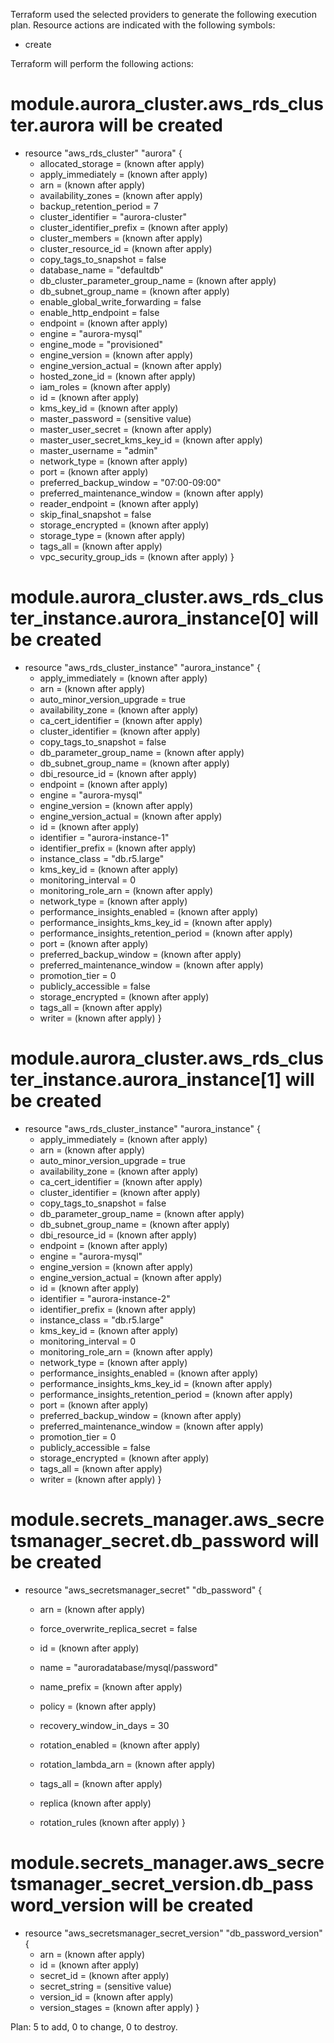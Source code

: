 
Terraform used the selected providers to generate the following execution
plan. Resource actions are indicated with the following symbols:
  + create

Terraform will perform the following actions:

  # module.aurora_cluster.aws_rds_cluster.aurora will be created
  + resource "aws_rds_cluster" "aurora" {
      + allocated_storage               = (known after apply)
      + apply_immediately               = (known after apply)
      + arn                             = (known after apply)
      + availability_zones              = (known after apply)
      + backup_retention_period         = 7
      + cluster_identifier              = "aurora-cluster"
      + cluster_identifier_prefix       = (known after apply)
      + cluster_members                 = (known after apply)
      + cluster_resource_id             = (known after apply)
      + copy_tags_to_snapshot           = false
      + database_name                   = "defaultdb"
      + db_cluster_parameter_group_name = (known after apply)
      + db_subnet_group_name            = (known after apply)
      + enable_global_write_forwarding  = false
      + enable_http_endpoint            = false
      + endpoint                        = (known after apply)
      + engine                          = "aurora-mysql"
      + engine_mode                     = "provisioned"
      + engine_version                  = (known after apply)
      + engine_version_actual           = (known after apply)
      + hosted_zone_id                  = (known after apply)
      + iam_roles                       = (known after apply)
      + id                              = (known after apply)
      + kms_key_id                      = (known after apply)
      + master_password                 = (sensitive value)
      + master_user_secret              = (known after apply)
      + master_user_secret_kms_key_id   = (known after apply)
      + master_username                 = "admin"
      + network_type                    = (known after apply)
      + port                            = (known after apply)
      + preferred_backup_window         = "07:00-09:00"
      + preferred_maintenance_window    = (known after apply)
      + reader_endpoint                 = (known after apply)
      + skip_final_snapshot             = false
      + storage_encrypted               = (known after apply)
      + storage_type                    = (known after apply)
      + tags_all                        = (known after apply)
      + vpc_security_group_ids          = (known after apply)
    }

  # module.aurora_cluster.aws_rds_cluster_instance.aurora_instance[0] will be created
  + resource "aws_rds_cluster_instance" "aurora_instance" {
      + apply_immediately                     = (known after apply)
      + arn                                   = (known after apply)
      + auto_minor_version_upgrade            = true
      + availability_zone                     = (known after apply)
      + ca_cert_identifier                    = (known after apply)
      + cluster_identifier                    = (known after apply)
      + copy_tags_to_snapshot                 = false
      + db_parameter_group_name               = (known after apply)
      + db_subnet_group_name                  = (known after apply)
      + dbi_resource_id                       = (known after apply)
      + endpoint                              = (known after apply)
      + engine                                = "aurora-mysql"
      + engine_version                        = (known after apply)
      + engine_version_actual                 = (known after apply)
      + id                                    = (known after apply)
      + identifier                            = "aurora-instance-1"
      + identifier_prefix                     = (known after apply)
      + instance_class                        = "db.r5.large"
      + kms_key_id                            = (known after apply)
      + monitoring_interval                   = 0
      + monitoring_role_arn                   = (known after apply)
      + network_type                          = (known after apply)
      + performance_insights_enabled          = (known after apply)
      + performance_insights_kms_key_id       = (known after apply)
      + performance_insights_retention_period = (known after apply)
      + port                                  = (known after apply)
      + preferred_backup_window               = (known after apply)
      + preferred_maintenance_window          = (known after apply)
      + promotion_tier                        = 0
      + publicly_accessible                   = false
      + storage_encrypted                     = (known after apply)
      + tags_all                              = (known after apply)
      + writer                                = (known after apply)
    }

  # module.aurora_cluster.aws_rds_cluster_instance.aurora_instance[1] will be created
  + resource "aws_rds_cluster_instance" "aurora_instance" {
      + apply_immediately                     = (known after apply)
      + arn                                   = (known after apply)
      + auto_minor_version_upgrade            = true
      + availability_zone                     = (known after apply)
      + ca_cert_identifier                    = (known after apply)
      + cluster_identifier                    = (known after apply)
      + copy_tags_to_snapshot                 = false
      + db_parameter_group_name               = (known after apply)
      + db_subnet_group_name                  = (known after apply)
      + dbi_resource_id                       = (known after apply)
      + endpoint                              = (known after apply)
      + engine                                = "aurora-mysql"
      + engine_version                        = (known after apply)
      + engine_version_actual                 = (known after apply)
      + id                                    = (known after apply)
      + identifier                            = "aurora-instance-2"
      + identifier_prefix                     = (known after apply)
      + instance_class                        = "db.r5.large"
      + kms_key_id                            = (known after apply)
      + monitoring_interval                   = 0
      + monitoring_role_arn                   = (known after apply)
      + network_type                          = (known after apply)
      + performance_insights_enabled          = (known after apply)
      + performance_insights_kms_key_id       = (known after apply)
      + performance_insights_retention_period = (known after apply)
      + port                                  = (known after apply)
      + preferred_backup_window               = (known after apply)
      + preferred_maintenance_window          = (known after apply)
      + promotion_tier                        = 0
      + publicly_accessible                   = false
      + storage_encrypted                     = (known after apply)
      + tags_all                              = (known after apply)
      + writer                                = (known after apply)
    }

  # module.secrets_manager.aws_secretsmanager_secret.db_password will be created
  + resource "aws_secretsmanager_secret" "db_password" {
      + arn                            = (known after apply)
      + force_overwrite_replica_secret = false
      + id                             = (known after apply)
      + name                           = "auroradatabase/mysql/password"
      + name_prefix                    = (known after apply)
      + policy                         = (known after apply)
      + recovery_window_in_days        = 30
      + rotation_enabled               = (known after apply)
      + rotation_lambda_arn            = (known after apply)
      + tags_all                       = (known after apply)

      + replica (known after apply)

      + rotation_rules (known after apply)
    }

  # module.secrets_manager.aws_secretsmanager_secret_version.db_password_version will be created
  + resource "aws_secretsmanager_secret_version" "db_password_version" {
      + arn            = (known after apply)
      + id             = (known after apply)
      + secret_id      = (known after apply)
      + secret_string  = (sensitive value)
      + version_id     = (known after apply)
      + version_stages = (known after apply)
    }

Plan: 5 to add, 0 to change, 0 to destroy.
